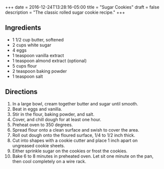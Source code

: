 +++
date = 2016-12-24T13:28:16-05:00
title = "Sugar Cookies"
draft = false
description = "The classic rolled sugar cookie recipe."
+++

## Ingredients

- 1 1/2 cup butter, softened
- 2 cups white sugar
- 4 eggs
- 1 teaspoon vanilla extract
- 1 teaspoon almond extract (optional)
- 5 cups flour
- 2 teaspoon baking powder
- 1 teaspoon salt

## Directions

1. In a large bowl, cream together butter and sugar until smooth.
2. Beat in eggs and vanilla.
3. Stir in the flour, baking powder, and salt.
4. Cover, and chill dough for at least one hour.
5. Preheat oven to 350 degrees.
6. Spread flour onto a clean surface and swish to cover the area.
7. Roll out dough onto the floured surface, 1/4 to 1/2 inch thick.
8. Cut into shapes with a cookie cutter and place 1 inch apart on ungreased cookie sheets.
9. Either sprinkle sugar on the cookies or frost the cookies.
10. Bake 6 to 8 minutes in preheated oven. Let sit one minute on the pan, then cool completely on a wire rack.
